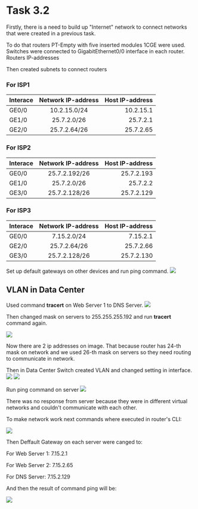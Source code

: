 # Task 3.2
 
 Firstly, there is a need to build up "Internet" network to connect networks that were created in a previous task.

 To do that routers PT-Empty with five inserted modules 1CGE were used.
 Switches were connected to GigabitEthernet0/0 interface in each router.
 Routers IP-addresses

 Then created subnets to connect routers

### For ISP1

|Interace| Network IP-address |Host IP-address|
| -------|:------------------:| -------------:|
| GE0/0  | 10.2.15.0/24       | 10.2.15.1     |
| GE1/0  | 25.7.2.0/26        | 25.7.2.1      |
| GE2/0  | 25.7.2.64/26       | 25.7.2.65     |

### For ISP2

|Interace| Network IP-address |Host IP-address|
| -------|:------------------:| -------------:|
| GE0/0  | 25.7.2.192/26      | 25.7.2.193    |
| GE1/0  | 25.7.2.0/26        | 25.7.2.2      |
| GE3/0  | 25.7.2.128/26      | 25.7.2.129    |

### For ISP3

|Interace| Network IP-address |Host IP-address|
| -------|:------------------:| -------------:|
| GE0/0  | 7.15.2.0/24        | 7.15.2.1      |
| GE2/0  | 25.7.2.64/26       | 25.7.2.66     |
| GE3/0  | 25.7.2.128/26      | 25.7.2.130    |

Set up default gateways on other devices and run ping command.
<img src="images/ping_isp1.jpg">

## VLAN in Data Center

Used command **tracert** on Web Server 1 to DNS Server.
<img src="images/trace_dns.jpg">

Then changed mask on servers to 255.255.255.192 and run **tracert** command again.

<img src="images/trace_with192.jpg">

Now there are 2 ip addresses on image. That because router has 24-th mask on network and we used 26-th mask on servers so they need routing to communicate in network.

Then in Data Center Switch created VLAN and changed setting in interface.
<img src="images/VLANs.jpg">
<img src="images/intr_vlan.jpg">

Run ping command on server
<img src="images/no_ping.jpg">

There was no response from server because they were in different virtual networks and couldn't communicate with each other.

To make network work next commands where executed in router's CLI:

<img src="images/cli_vlan.jpg">

Then Deffault Gateway on each server were canged to:

For Web Server 1: 7.15.2.1

For Web Server 2: 7.15.2.65

For DNS Server: 7.15.2.129

And then the result of command ping will be:

<img src="images/valan_ping.jpg">
